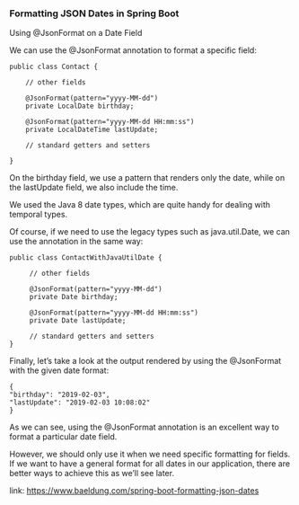 ### Formatting JSON Dates in Spring Boot

Using @JsonFormat on a Date Field

We can use the @JsonFormat annotation to format a specific field:

```
public class Contact {

    // other fields

    @JsonFormat(pattern="yyyy-MM-dd")
    private LocalDate birthday;
     
    @JsonFormat(pattern="yyyy-MM-dd HH:mm:ss")
    private LocalDateTime lastUpdate;

    // standard getters and setters

}
```

On the birthday field, we use a pattern that renders only the date,
while on the lastUpdate field, we also include the time.

We used the Java 8 date types, which are quite handy for dealing with temporal types.

Of course, if we need to use the legacy types such as java.util.Date, we can use the annotation in the same way:

```
public class ContactWithJavaUtilDate {

     // other fields

     @JsonFormat(pattern="yyyy-MM-dd")
     private Date birthday;
     
     @JsonFormat(pattern="yyyy-MM-dd HH:mm:ss")
     private Date lastUpdate;

     // standard getters and setters
}
```

Finally, let’s take a look at the output rendered by using the @JsonFormat with the given date format:

```
{
"birthday": "2019-02-03",
"lastUpdate": "2019-02-03 10:08:02"
}
```

As we can see, using the @JsonFormat annotation is an excellent way to format a particular date field.

However, we should only use it when we need specific formatting for fields.
If we want to have a general format for all dates in our application, there are better ways to achieve this as we’ll see
later.

link: https://www.baeldung.com/spring-boot-formatting-json-dates


